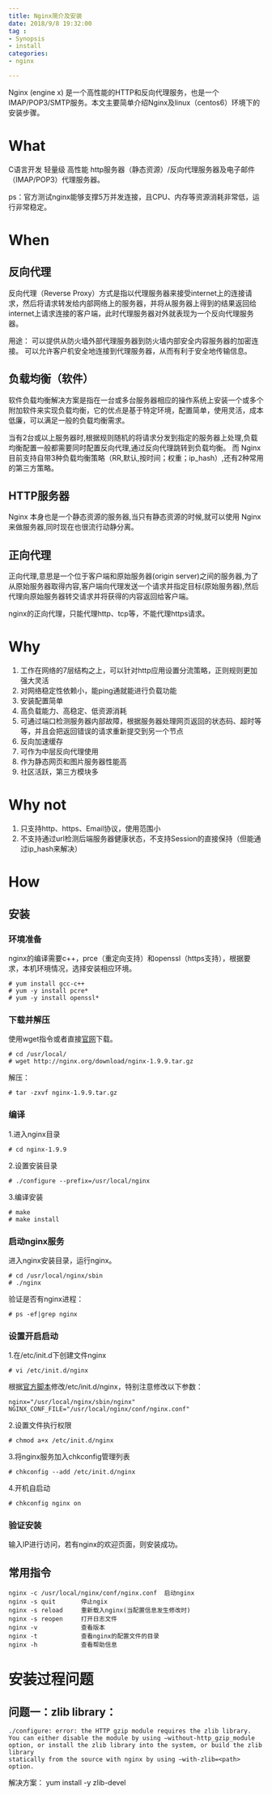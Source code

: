 ```yaml
---
title: Nginx简介及安装
date: 2018/9/8 19:32:00
tag : 
- Synopsis
- install
categories:
- nginx

---
```


Nginx (engine x) 是一个高性能的HTTP和反向代理服务，也是一个IMAP/POP3/SMTP服务。本文主要简单介绍Nginx及linux（centos6）环境下的安装步骤。

<!-- more -->

# What

C语言开发 轻量级 高性能 http服务器（静态资源）/反向代理服务器及电子邮件（IMAP/POP3）代理服务器。

ps：官方测试nginx能够支撑5万并发连接，且CPU、内存等资源消耗非常低，运行非常稳定。

# When

## 反向代理

反向代理（Reverse Proxy）方式是指以代理服务器来接受internet上的连接请求，然后将请求转发给内部网络上的服务器，并将从服务器上得到的结果返回给internet上请求连接的客户端，此时代理服务器对外就表现为一个反向代理服务器。

用途：
可以提供从防火墙外部代理服务器到防火墙内部安全内容服务器的加密连接。
可以允许客户机安全地连接到代理服务器，从而有利于安全地传输信息。

## 负载均衡（软件）

软件负载均衡解决方案是指在一台或多台服务器相应的操作系统上安装一个或多个附加软件来实现负载均衡，它的优点是基于特定环境，配置简单，使用灵活，成本低廉，可以满足一般的负载均衡需求。

当有2台或以上服务器时,根据规则随机的将请求分发到指定的服务器上处理,负载均衡配置一般都需要同时配置反向代理,通过反向代理跳转到负载均衡。 而 Nginx 目前支持自带3种负载均衡策略（RR,默认,按时间；权重；ip_hash）,还有2种常用的第三方策略。

## HTTP服务器

Nginx 本身也是一个静态资源的服务器,当只有静态资源的时候,就可以使用 Nginx 来做服务器,同时现在也很流行动静分离。

## 正向代理

正向代理,意思是一个位于客户端和原始服务器(origin server)之间的服务器,为了从原始服务器取得内容,客户端向代理发送一个请求并指定目标(原始服务器),然后代理向原始服务器转交请求并将获得的内容返回给客户端。

nginx的正向代理，只能代理http、tcp等，不能代理https请求。

# Why

1. 工作在网络的7层结构之上，可以针对http应用设置分流策略，正则规则更加强大灵活
2. 对网络稳定性依赖小，能ping通就能进行负载功能
3. 安装配置简单
4. 高负载能力、高稳定、低资源消耗
5. 可通过端口检测服务器内部故障，根据服务器处理网页返回的状态码、超时等等，并且会把返回错误的请求重新提交到另一个节点
6. 反向加速缓存
7. 可作为中层反向代理使用
8. 作为静态网页和图片服务器性能高
9. 社区活跃，第三方模块多

# Why not

1. 只支持http、https、Email协议，使用范围小
2. 不支持通过url检测后端服务器健康状态，不支持Session的直接保持（但能通过ip_hash来解决）

# How

## 安装

### 环境准备

nginx的编译需要c++，prce（重定向支持）和openssl（https支持），根据要求，本机环境情况，选择安装相应环境。

	# yum install gcc-c++
	# yum -y install pcre*
	# yum -y install openssl*

### 下载并解压

使用wget指令或者直接[官网](http://nginx.org/)下载。

	# cd /usr/local/
	# wget http://nginx.org/download/nginx-1.9.9.tar.gz

解压：
	
	# tar -zxvf nginx-1.9.9.tar.gz

### 编译

1.进入nginx目录

	# cd nginx-1.9.9

2.设置安装目录

	# ./configure --prefix=/usr/local/nginx

3.编译安装

	# make
	# make install


### 启动nginx服务

进入nginx安装目录，运行nginx。
	
	# cd /usr/local/nginx/sbin
	# ./nginx

验证是否有nginx进程：

	# ps -ef|grep nginx

### 设置开启启动

1.在/etc/init.d下创建文件nginx

	# vi /etc/init.d/nginx

根据[官方脚本](http://wiki.nginx.org/RedHatNginxInitScript)修改/etc/init.d/nginx，特别注意修改以下参数：

	nginx="/usr/local/nginx/sbin/nginx" 
	NGINX_CONF_FILE="/usr/local/nginx/conf/nginx.conf" 

2.设置文件执行权限

	# chmod a+x /etc/init.d/nginx

3.将nginx服务加入chkconfig管理列表

	# chkconfig --add /etc/init.d/nginx

4.开机自启动

	# chkconfig nginx on

### 验证安装

输入IP进行访问，若有nginx的欢迎页面，则安装成功。

## 常用指令

	nginx -c /usr/local/nginx/conf/nginx.conf  启动nginx
	nginx -s quit 		停止ngix
	nginx -s reload 	重新载入nginx(当配置信息发生修改时)
	nginx -s reopen 	打开日志文件
	nginx -v			查看版本
	nginx -t			查看nginx的配置文件的目录
	nginx -h  			查看帮助信息

# 安装过程问题

## 问题一：zlib library：
	./configure: error: the HTTP gzip module requires the zlib library.
	You can either disable the module by using –without-http_gzip_module
	option, or install the zlib library into the system, or build the zlib 
	library
	statically from the source with nginx by using –with-zlib=<path> option.

解决方案：
	yum install -y zlib-devel	

